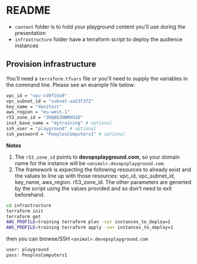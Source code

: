# README

* `content` folder is to hold your playground content you'll use during the presentation
* `infrastructure` folder have a terraform script to deploy the audience instances

## Provision infrastructure

You'll need a `terraform.tfvars` file or you'll need to supply the variables in the command line. Please see an example file below:

```bash
vpc_id = "vpc-cd9f1ba9"
vpc_subnet_id = "subnet-aa53f3f2"
key_name = "dan2test"
aws_region = "eu-west-1"
r53_zone_id = "ZHQ86ZHWMXO1D"
inst_base_name = "mytraining" # optional
ssh_user = "playground" # optional
ssh_password = "PeoplesComputers1" # optional
```

**Notes**<br />
1. The `r53_zone_id` points to **devopsplayground.com**, so your domain name for the instance will be `<animal>.devopsplayground.com`.
2. The framework is expecting the following resources to already exist and the values to line up with those resources: vpc_id, vpc_subnet_id, key_name, aws_region. r53_zone_id. The other parameters are generted by the script using the values provided and so don't need to exit beforehand.

```bash
cd infrastructure
terraform init
terraform get
AWS_PROFILE=training terraform plan -var instances_to_deploy=1
AWS_PROFILE=training terraform apply -var instances_to_deploy=1
```

then you can browse/SSH `<animal>.devopsplayground.com`

```bash
user: playground  
pass: PeoplesComputers1
```
